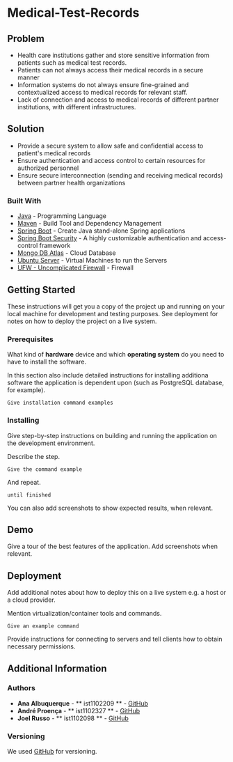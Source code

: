 # Medical-Test-Records



## Problem

- Health care institutions gather and store sensitive information from patients such as medical test records.
- Patients can not always access their medical records in a secure manner
- Information systems do not always ensure fine-grained and contextualized access to medical records for relevant staff.
- Lack of connection and access to medical records of different partner institutions, with different infrastructures.


## Solution

- Provide a secure system to allow safe and confidential access to patient's medical records
- Ensure authentication and access control to certain resources for authorized personnel
- Ensure secure interconnection (sending and receiving medical records) between partner health organizations



### Built With

* [Java](https://openjdk.java.net/) - Programming Language
* [Maven](https://maven.apache.org/) - Build Tool and Dependency Management
* [Spring Boot](https://spring.io/projects/spring-boot) - Create Java stand-alone Spring applications
* [Spring Boot Security](https://spring.io/projects/spring-security) - A highly customizable authentication and access-control framework
* [Mongo DB Atlas](https://www.mongodb.com/) - Cloud Database
* [Ubuntu Server](https://ubuntu.com/download/server) - Virtual Machines to run the Servers
* [UFW - Uncomplicated Firewall](https://www.linux.com/training-tutorials/introduction-uncomplicated-firewall-ufw/) - Firewall


## Getting Started

These instructions will get you a copy of the project up and running on your local machine for development and testing purposes. See deployment for notes on how to deploy the project on a live system.

### Prerequisites

What kind of **hardware** device and which **operating system** do you need to have to install the software.

In this section also include detailed instructions for installing additiona software the application is dependent upon (such as PostgreSQL database, for example). 

```
Give installation command examples
```

### Installing

Give step-by-step instructions on building and running the application on the development environment. 

Describe the step.

```
Give the command example
```

And repeat.

```
until finished
```

You can also add screenshots to show expected results, when relevant.


## Demo

Give a tour of the best features of the application.
Add screenshots when relevant.

## Deployment

Add additional notes about how to deploy this on a live system e.g. a host or a cloud provider.

Mention virtualization/container tools and commands.

```
Give an example command
```

Provide instructions for connecting to servers and tell clients how to obtain necessary permissions.

## Additional Information

### Authors

* **Ana Albuquerque** - ** ist1102209 ** - [GitHub](https://github.com/albuana)
* **André Proença** - ** ist1102327 ** - [GitHub](https://github.com/AndreProenza)
* **Joel Russo** -  ** ist1102098 ** - [GitHub](https://github.com/jolick)


### Versioning

We used [GitHub](https://github.com/) for versioning. 
